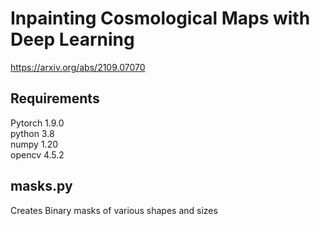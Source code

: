 # Inpainting Cosmological Maps with Deep Learning 
https://arxiv.org/abs/2109.07070

## Requirements  
Pytorch 1.9.0  
python 3.8  
numpy 1.20  
opencv 4.5.2  


## masks.py
Creates Binary masks of various shapes and sizes

